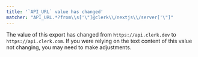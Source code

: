 ```yaml
---
title: '`API_URL` value has changed'
matcher: "API_URL.*?from\\s['\"]@clerk\\/nextjs\\/server['\"]"
---
```


The value of this export has changed from `https://api.clerk.dev` to `https://api.clerk.com`. If you were relying on the text content of this value not changing, you may need to make adjustments.
